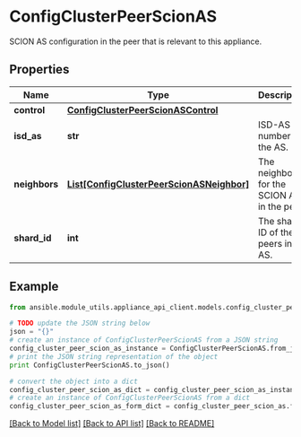 # ConfigClusterPeerScionAS

SCION AS configuration in the peer that is relevant to this appliance.

## Properties

Name | Type | Description | Notes
------------ | ------------- | ------------- | -------------
**control** | [**ConfigClusterPeerScionASControl**](ConfigClusterPeerScionASControl.md) |  | [optional] 
**isd_as** | **str** | ISD-AS number of the AS. | 
**neighbors** | [**List[ConfigClusterPeerScionASNeighbor]**](ConfigClusterPeerScionASNeighbor.md) | The neighbors for the SCION AS in the peer. | [optional] 
**shard_id** | **int** | The shard ID of the peers in the AS. | [optional] 

## Example

```python
from ansible.module_utils.appliance_api_client.models.config_cluster_peer_scion_as import ConfigClusterPeerScionAS

# TODO update the JSON string below
json = "{}"
# create an instance of ConfigClusterPeerScionAS from a JSON string
config_cluster_peer_scion_as_instance = ConfigClusterPeerScionAS.from_json(json)
# print the JSON string representation of the object
print ConfigClusterPeerScionAS.to_json()

# convert the object into a dict
config_cluster_peer_scion_as_dict = config_cluster_peer_scion_as_instance.to_dict()
# create an instance of ConfigClusterPeerScionAS from a dict
config_cluster_peer_scion_as_form_dict = config_cluster_peer_scion_as.from_dict(config_cluster_peer_scion_as_dict)
```
[[Back to Model list]](../README.md#documentation-for-models) [[Back to API list]](../README.md#documentation-for-api-endpoints) [[Back to README]](../README.md)


